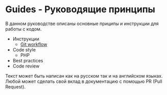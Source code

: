 # Guides - Руководящие принципы

В данном руководстве описаны основные приципы и инструкции для работы с кодом.

 - Инструкции
   - [Git workflow](git.md)
 - Code style
   - PHP
 - Best practices
 - Code review

Текст может быть написан как на русском так и на английском языках.
Любой может сделать свой вклад в документацию с помощью PR (Pull Request).

